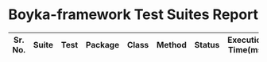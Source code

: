 # Boyka-framework Test Suites Report

| Sr. No. | Suite | Test | Package | Class | Method | Status | Execution Time(ms) |
|---------|-------|------|---------|------|-------|---------|------------------|
<body>
